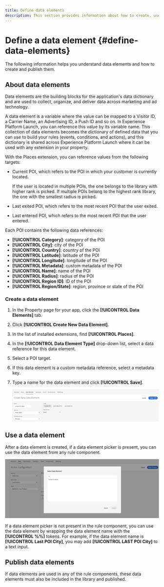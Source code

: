 ```yaml
---
title: Define data elements
description: This section provides information about how to create, use, and publish data elements in Experience Platform Launch for Places.
---
```


# Define a data element {#define-data-elements}

The following information helps you understand data elements and how to create and publish them. 

## About data elements

Data elements are the building blocks for the application's data dictionary and are used to collect, organize, and deliver data across marketing and ad technology.

A data element is a variable where the value can be mapped to a Visitor ID, a Carrier Name, an Advertising ID, a Push ID and so on. In Experience Platform Launch, you can reference this value by its variable name. This collection of data elements becomes the dictionary of defined data that you can use to build your rules (events, conditions, and actions), and this dictionary is shared across Experience Platform Launch where it can be used with any extension in your property.

With the Places extension, you can reference values from the following targets:

* Current POI, which refers to the POI in which your customer is currently located. 

    If the user is located in multiple POIs, the one belongs to the library with higher rank is picked. If multiple POIs belong to the highest rank library, the one with the smallest radius is picked.
* Last exited POI, which refers to the most recent POI that the user exited.
* Last entered POI, which refers to the most recent POI that the user entered. 

Each POI contains the following data references:

* **[!UICONTROL Category]**: category of the POI
* **[!UICONTROL City]**: city of the POI
* **[!UICONTROL Country]**: country of the POI
* **[!UICONTROL Latitude]**: latitude of the POI
* **[!UICONTROL Longitude]**: longitude of the POI
* **[!UICONTROL Metadata]**: custom metadata of the POI
* **[!UICONTROL Name]**: name of the POI
* **[!UICONTROL Radius]**: radius of the POI
* **[!UICONTROL Region ID]**: ID of the POI
* **[!UICONTROL Region/State]**: region, province or state of the POI

### Create a data element

1. In the Property page for your app, click the **[!UICONTROL Data Elements]** tab.

1. Click **[!UICONTROL Create New Data Element]**.

1. In the list of installed extensions, find **[!UICONTROL Places]**.

1. In the **[!UICONTROL Data Element Type]** drop-down list, select a data reference for this data element.

1. Select a POI target.

1. If this data element is a custom metadata reference, select a metadata key.

1. Type a name for the data element and click **[!UICONTROL Save]**.

    ![Create data element](/help/assets/create-de-7-v3.png)


## Use a data element

After a data element is created, if a data element picker is present, you can use the data element from any rule component.

![Use the data element](/help/assets/use-de-v2.png)

If a data element picker is not present in the rule component, you can use the data element by wrapping the data element name with the **[!UICONTROL %%]** tokens.
For example, if the data element name is **[!UICONTROL Last POI City]**, you may add **[!UICONTROL LAST POI City]** to a text input.


## Publish data elements

If data elements are used in any of the rule components, these data elements must also be included in the library and published.

